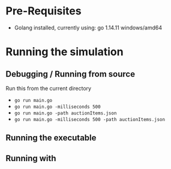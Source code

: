 # Pre-Requisites
- Golang installed, currently using: go 1.14.11 windows/amd64

# Running the simulation
## Debugging / Running from source
Run this from the current directory 
- `go run main.go`
- `go run main.go -milliseconds 500`
- `go run main.go -path auctionItems.json`
- `go run main.go -milliseconds 500 -path auctionItems.json`

## Running the executable

## Running with 